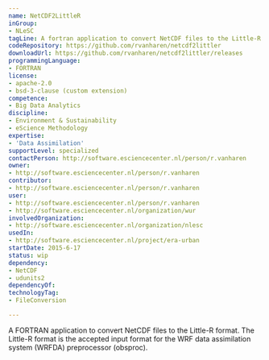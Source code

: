 ```yaml
---
name: NetCDF2LittleR
inGroup:
- NLeSC
tagLine: A fortran application to convert NetCDF files to the Little-R format.
codeRepository: https://github.com/rvanharen/netcdf2littler
downloadUrl: https://github.com/rvanharen/netcdf2littler/releases
programmingLanguage:
- FORTRAN
license:
- apache-2.0
- bsd-3-clause (custom extension)
competence:
- Big Data Analytics
discipline:
- Environment & Sustainability
- eScience Methodology
expertise:
- 'Data Assimilation'
supportLevel: specialized
contactPerson: http://software.esciencecenter.nl/person/r.vanharen
owner:
- http://software.esciencecenter.nl/person/r.vanharen
contributor:
- http://software.esciencecenter.nl/person/r.vanharen
user:
- http://software.esciencecenter.nl/person/r.vanharen
- http://software.esciencecenter.nl/organization/wur
involvedOrganization:
- http://software.esciencecenter.nl/organization/nlesc
usedIn:
- http://software.esciencecenter.nl/project/era-urban
startDate: 2015-6-17
status: wip
dependency:
- NetCDF
- udunits2
dependencyOf:
technologyTag:
- FileConversion

---
```

A FORTRAN application to convert NetCDF files to the Little-R format. The Little-R format is the accepted input format for the WRF data assimilation system (WRFDA) preprocessor (obsproc).
